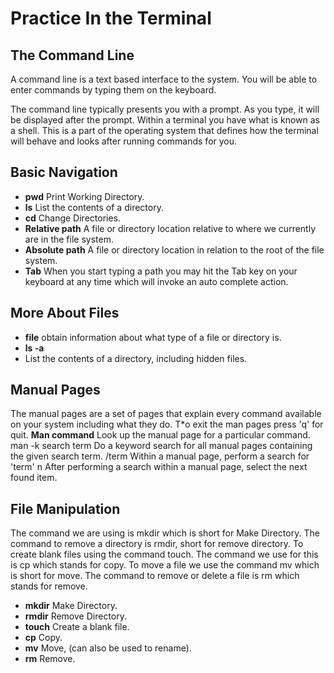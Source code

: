 # Practice In the Terminal

## The Command Line
A command line is a text based interface to the system. You will be able to enter commands by typing them on the keyboard.

The command line typically presents you with a prompt. As you type, it will be displayed after the prompt.
Within a terminal you have what is known as a shell. This is a part of the operating system that defines how the terminal will behave and looks after running commands for you.

## Basic Navigation
- **pwd**
Print Working Directory.
- **ls**
List the contents of a directory.
- **cd**
Change Directories.
- **Relative path**
A file or directory location relative to where we currently are in the file system.
- **Absolute path**
A file or directory location in relation to the root of the file system.
- **Tab**
When you start typing a path you may hit the Tab key on your keyboard at any time which will invoke an auto complete action.

## More About Files
- **file**
obtain information about what type of a file or directory is.
- **ls -a**
- List the contents of a directory, including hidden files.

## Manual Pages 
The manual pages are a set of pages that explain every command available on your system including what they do.
T*o exit the man pages press 'q' for quit.
**Man command**
Look up the manual page for a particular command.
man -k search term
Do a keyword search for all manual pages containing the given search term.
/term
Within a manual page, perform a search for 'term'
n
After performing a search within a manual page, select the next found item.

## File Manipulation
The command we are using is mkdir which is short for Make Directory.
The command to remove a directory is rmdir, short for remove directory.
To create blank files using the command touch.
The command we use for this is cp which stands for copy.
To move a file we use the command mv which is short for move.
The command to remove or delete a file is rm which stands for remove.
- **mkdir**
Make Directory.
- **rmdir**
Remove Directory.
- **touch**
Create a blank file.
- **cp**
Copy.
- **mv**
Move, (can also be used to rename).
- **rm**
Remove.